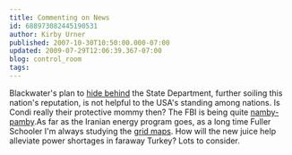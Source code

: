 ```yaml
---
title: Commenting on News
id: 688973082445190531
author: Kirby Urner
published: 2007-10-30T10:50:00.000-07:00
updated: 2009-07-29T12:06:39.367-07:00
blog: control_room
tags: 
---
```


Blackwater's plan to [hide behind](http://worldgame.blogspot.com/2004/11/pentagon-public-or-private.html) the State Department, further soiling this nation's reputation, is not helpful to the USA's standing among nations.  Is Condi really their protective mommy then? The FBI is being quite [namby-pamby](http://mybizmo.blogspot.com/2009/07/hp-half-blood-prince-movie-review.html).As far as the Iranian energy program goes, as a long time Fuller Schooler I'm always studying the [grid maps](http://www.geni.org/).  How will the new juice help alleviate power shortages in faraway Turkey?  Lots to consider.